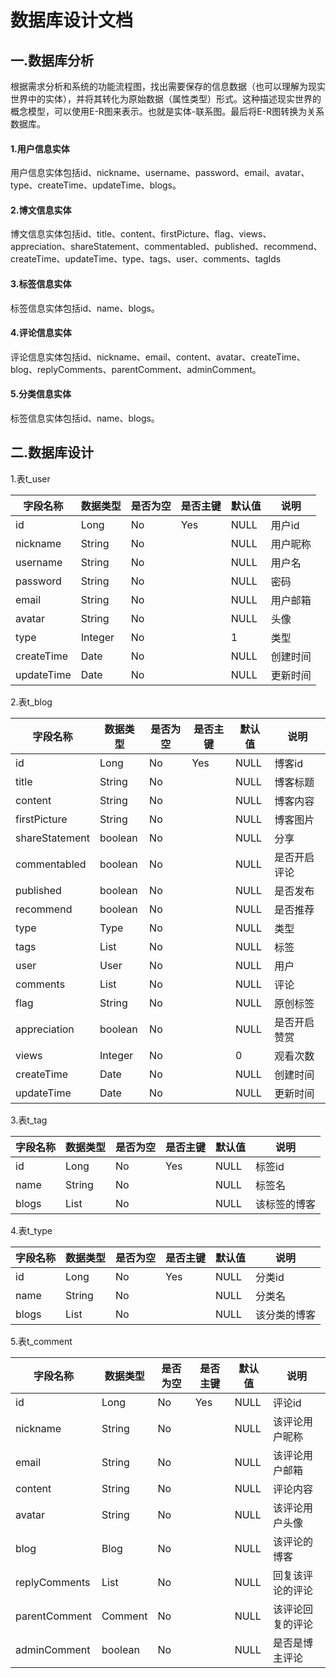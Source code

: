 # 数据库设计文档

## 一.数据库分析

根据需求分析和系统的功能流程图，找出需要保存的信息数据（也可以理解为现实世界中的实体），并将其转化为原始数据（属性类型）形式。这种描述现实世界的概念模型，可以使用E-R图来表示。也就是实体-联系图。最后将E-R图转换为关系数据库。

#### **1.用户信息实体**

用户信息实体包括id、nickname、username、password、email、avatar、type、createTime、updateTime、blogs。

#### **2.博文信息实体**

博文信息实体包括id、title、content、firstPicture、flag、views、appreciation、shareStatement、commentabled、published、recommend、createTime、updateTime、type、tags、user、comments、tagIds

#### **3.标签信息实体**

标签信息实体包括id、name、blogs。

#### **4.评论信息实体**

评论信息实体包括id、nickname、email、content、avatar、createTime、blog、replyComments、parentComment、adminComment。

#### **5.分类信息实体**

标签信息实体包括id、name、blogs。

## 二.数据库设计

1.表t_user

| 字段名称   | 数据类型 | 是否为空 | 是否主键 | 默认值 | 说明     |
| ---------- | -------- | -------- | -------- | ------ | -------- |
| id         | Long     | No       | Yes      | NULL   | 用户id   |
| nickname   | String   | No       |          | NULL   | 用户昵称 |
| username   | String   | No       |          | NULL   | 用户名   |
| password   | String   | No       |          | NULL   | 密码     |
| email      | String   | No       |          | NULL   | 用户邮箱 |
| avatar     | String   | No       |          | NULL   | 头像     |
| type       | Integer  | No       |          | 1      | 类型     |
| createTime | Date     | No       |          | NULL   | 创建时间 |
| updateTime | Date     | No       |          | NULL   | 更新时间 |



2.表t_blog

| 字段名称       | 数据类型      | 是否为空 | 是否主键 | 默认值 | 说明         |
| -------------- | ------------- | -------- | -------- | ------ | ------------ |
| id             | Long          | No       | Yes      | NULL   | 博客id       |
| title          | String        | No       |          | NULL   | 博客标题     |
| content        | String        | No       |          | NULL   | 博客内容     |
| firstPicture   | String        | No       |          | NULL   | 博客图片     |
| shareStatement | boolean       | No       |          | NULL   | 分享         |
| commentabled   | boolean       | No       |          | NULL   | 是否开启评论 |
| published      | boolean       | No       |          | NULL   | 是否发布     |
| recommend      | boolean       | No       |          | NULL   | 是否推荐     |
| type           | Type          | No       |          | NULL   | 类型         |
| tags           | List<Tag>     | No       |          | NULL   | 标签         |
| user           | User          | No       |          | NULL   | 用户         |
| comments       | List<Comment> | No       |          | NULL   | 评论         |
| flag           | String        | No       |          | NULL   | 原创标签     |
| appreciation   | boolean       | No       |          | NULL   | 是否开启赞赏 |
| views          | Integer       | No       |          | 0      | 观看次数     |
| createTime     | Date          | No       |          | NULL   | 创建时间     |
| updateTime     | Date          | No       |          | NULL   | 更新时间     |



3.表t_tag

| 字段名称 | 数据类型   | 是否为空 | 是否主键 | 默认值 | 说明         |
| -------- | ---------- | -------- | -------- | ------ | ------------ |
| id       | Long       | No       | Yes      | NULL   | 标签id       |
| name     | String     | No       |          | NULL   | 标签名       |
| blogs    | List<Blog> | No       |          | NULL   | 该标签的博客 |



4.表t_type

| 字段名称 | 数据类型   | 是否为空 | 是否主键 | 默认值 | 说明         |
| -------- | ---------- | -------- | -------- | ------ | ------------ |
| id       | Long       | No       | Yes      | NULL   | 分类id       |
| name     | String     | No       |          | NULL   | 分类名       |
| blogs    | List<Blog> | No       |          | NULL   | 该分类的博客 |

5.表t_comment

| 字段名称      | 数据类型      | 是否为空 | 是否主键 | 默认值 | 说明             |
| ------------- | ------------- | -------- | -------- | ------ | ---------------- |
| id            | Long          | No       | Yes      | NULL   | 评论id           |
| nickname      | String        | No       |          | NULL   | 该评论用户昵称   |
| email         | String        | No       |          | NULL   | 该评论用户邮箱   |
| content       | String        | No       |          | NULL   | 评论内容         |
| avatar        | String        | No       |          | NULL   | 该评论用户头像   |
| blog          | Blog          | No       |          | NULL   | 该评论的博客     |
| replyComments | List<Comment> | No       |          | NULL   | 回复该评论的评论 |
| parentComment | Comment       | No       |          | NULL   | 该评论回复的评论 |
| adminComment  | boolean       | No       |          | NULL   | 是否是博主评论   |

